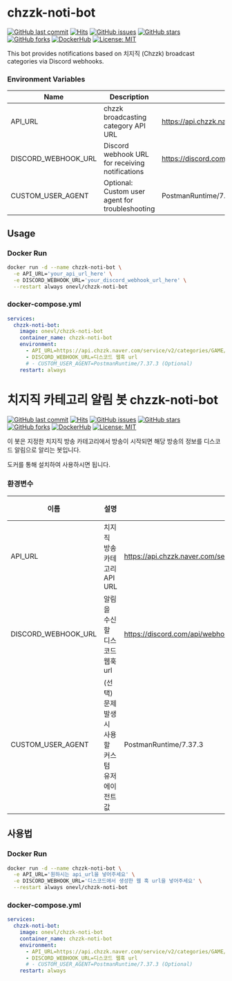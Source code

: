 # chzzk-noti-bot

[![GitHub last commit](https://img.shields.io/github/last-commit/1-vL/chzzk-noti-bot)](https://github.com/1-vL/chzzk-noti-bot)
[![Hits](https://hits.seeyoufarm.com/api/count/incr/badge.svg?url=https%3A%2F%2Fgithub.com%2F1-vL%2Fchzzk-noti-bot%2Fhit-counter&count_bg=%2344cc11&title_bg=%23555555&icon=&icon_color=%23E7E7E7&title=hits&edge_flat=false)](https://github.com/1-vL/chzzk-noti-bot)
[![GitHub issues](https://img.shields.io/github/issues/1-vL/chzzk-noti-bot)](https://github.com/1-vL/chzzk-noti-bot/issues)
[![GitHub stars](https://img.shields.io/github/stars/1-vL/chzzk-noti-bot)](https://github.com/1-vL/chzzk-noti-bot/stargazers)
[![GitHub forks](https://img.shields.io/github/forks/1-vL/chzzk-noti-bot)](https://github.com/1-vL/chzzk-noti-bot/network)
[![DockerHub](https://img.shields.io/docker/pulls/onevl/chzzk-noti-bot)](https://hub.docker.com/r/onevl/chzzk-noti-bot)
[![License: MIT](https://img.shields.io/badge/License-MIT-yellow.svg)](https://opensource.org/licenses/MIT)

This bot provides notifications based on 치지직 (Chzzk) broadcast categories via Discord webhooks.

### Environment Variables

| Name                | Description                                     | Example Value                                                                    | Required |
| ------------------- | ----------------------------------------------- | -------------------------------------------------------------------------------- | -------- |
| API_URL             | chzzk broadcasting category API URL             | https://api.chzzk.naver.com/service/v2/categories/GAME/Tabletop_Simulator/lives? | ✅ true  |
| DISCORD_WEBHOOK_URL | Discord webhook URL for receiving notifications | https://discord.com/api/webhooks/your-webhook-id/your-webhook-token              | ✅ true  |
| CUSTOM_USER_AGENT   | Optional: Custom user agent for troubleshooting | PostmanRuntime/7.37.3                                                            | ❌ false |

## Usage

### Docker Run

```bash
docker run -d --name chzzk-noti-bot \
  -e API_URL='your_api_url_here' \
  -e DISCORD_WEBHOOK_URL='your_discord_webhook_url_here' \
  --restart always onevl/chzzk-noti-bot
```

### docker-compose.yml

```yaml
services:
  chzzk-noti-bot:
    image: onevl/chzzk-noti-bot
    container_name: chzzk-noti-bot
    environment:
      - API_URL=https://api.chzzk.naver.com/service/v2/categories/GAME/Tabletop_Simulator/lives?
      - DISCORD_WEBHOOK_URL=디스코드 웹훅 url
      # - CUSTOM_USER_AGENT=PostmanRuntime/7.37.3 (Optional)
    restart: always
```

# 치지직 카테고리 알림 봇 chzzk-noti-bot

[![GitHub last commit](https://img.shields.io/github/last-commit/1-vL/chzzk-noti-bot)](https://github.com/1-vL/chzzk-noti-bot)
[![Hits](https://hits.seeyoufarm.com/api/count/incr/badge.svg?url=https%3A%2F%2Fgithub.com%2F1-vL%2Fchzzk-noti-bot%2Fhit-counter&count_bg=%2344cc11&title_bg=%23555555&icon=&icon_color=%23E7E7E7&title=hits&edge_flat=false)](https://github.com/1-vL/chzzk-noti-bot)
[![GitHub issues](https://img.shields.io/github/issues/1-vL/chzzk-noti-bot)](https://github.com/1-vL/chzzk-noti-bot/issues)
[![GitHub stars](https://img.shields.io/github/stars/1-vL/chzzk-noti-bot)](https://github.com/1-vL/chzzk-noti-bot/stargazers)
[![GitHub forks](https://img.shields.io/github/forks/1-vL/chzzk-noti-bot)](https://github.com/1-vL/chzzk-noti-bot/network)
[![DockerHub](https://img.shields.io/docker/pulls/onevl/chzzk-noti-bot)](https://hub.docker.com/r/onevl/chzzk-noti-bot)
[![License: MIT](https://img.shields.io/badge/License-MIT-yellow.svg)](https://opensource.org/licenses/MIT)

이 봇은 지정한 치지직 방송 카테고리에서 방송이 시작되면 해당 방송의 정보를 디스코드 알림으로 알리는 봇입니다.

도커를 통해 설치하여 사용하시면 됩니다.

### 환경변수

| 이름                | 설명                                     | 예시                                                                             |   필수    |
| ------------------- | ----------------------------------------------- | -------------------------------------------------------------------------------- | --------- |
| API_URL             | 치지직 방송 카테고리 API URL                     | https://api.chzzk.naver.com/service/v2/categories/GAME/Tabletop_Simulator/lives? | ✅ 필수  |
| DISCORD_WEBHOOK_URL | 알림을 수신할 디스코드 웹훅 url                   | https://discord.com/api/webhooks/your-webhook-id/your-webhook-token              | ✅ 필수  |
| CUSTOM_USER_AGENT   | (선택) 문제 발생시 사용할 커스텀 유저 에이전트 값 | PostmanRuntime/7.37.3                                                            | ❌ 선택 |

## 사용법

### Docker Run

```bash
docker run -d --name chzzk-noti-bot \
  -e API_URL='원하시는 api_url을 넣어주세요' \
  -e DISCORD_WEBHOOK_URL='디스코드에서 생성한 웹 훅 url을 넣어주세요' \
  --restart always onevl/chzzk-noti-bot
```

### docker-compose.yml

```yaml
services:
  chzzk-noti-bot:
    image: onevl/chzzk-noti-bot
    container_name: chzzk-noti-bot
    environment:
      - API_URL=https://api.chzzk.naver.com/service/v2/categories/GAME/Tabletop_Simulator/lives?
      - DISCORD_WEBHOOK_URL=디스코드 웹훅 url
      # - CUSTOM_USER_AGENT=PostmanRuntime/7.37.3 (Optional)
    restart: always
```
